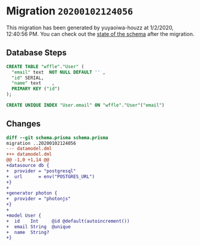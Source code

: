 # Migration `20200102124056`

This migration has been generated by yuyaoiwa-houzz at 1/2/2020, 12:40:56 PM.
You can check out the [state of the schema](./schema.prisma) after the migration.

## Database Steps

```sql
CREATE TABLE "wffle"."User" (
  "email" text  NOT NULL DEFAULT '' ,
  "id" SERIAL,
  "name" text    ,
  PRIMARY KEY ("id")
);

CREATE UNIQUE INDEX "User.email" ON "wffle"."User"("email")
```

## Changes

```diff
diff --git schema.prisma schema.prisma
migration ..20200102124056
--- datamodel.dml
+++ datamodel.dml
@@ -1,0 +1,14 @@
+datasource db {
+  provider = "postgresql"
+  url      = env("POSTGRES_URL")
+}
+
+generator photon {
+  provider = "photonjs"
+}
+
+model User {
+  id    Int     @id @default(autoincrement())
+  email String  @unique
+  name  String?
+}
```



